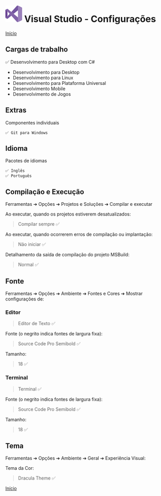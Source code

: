 # ![](./vs.svg) Visual Studio - Configurações

[Início](./README.md)

## Cargas de trabalho

✅ Desenvolvimento para Desktop com C#

-   Desenvolvimento para Desktop
-   Desenvolvimento para Linux
-   Desenvolvimento para Plataforma Universal
-   Desenvolvimento Mobile
-   Desenvolvimento de Jogos

## Extras

Componentes individuais

    ✅ Git para Windows

## Idioma

Pacotes de idiomas

    ✅ Inglês
    ✅ Português

## Compilação e Execução

Ferramentas ➔ Opções ➔ Projetos e Soluções ➔ Compilar e executar

Ao executar, quando os projetos estiverem desatualizados:

> Compilar sempre ✅

Ao executar, quando ocorrerem erros de compilação ou implantação:

> Não iniciar ✅

Detalhamento da saída de compilação do projeto MSBuild:

> Normal ✅

## Fonte

Ferramentas ➔ Opções ➔ Ambiente ➔ Fontes e Cores ➔ Mostrar configurações de:

### Editor

> Editor de Texto ✅

Fonte (o negrito indica fontes de largura fixa):

> Source Code Pro Semibold ✅

Tamanho:

> 18 ✅

### Terminal

> Terminal ✅

Fonte (o negrito indica fontes de largura fixa):

> Source Code Pro Semibold ✅

Tamanho:

> 18 ✅

## Tema

Ferramentas ➔ Opções ➔ Ambiente ➔ Geral ➔ Experiência Visual:

Tema da Cor:

> Dracula Theme ✅

[Início](./README.md)
